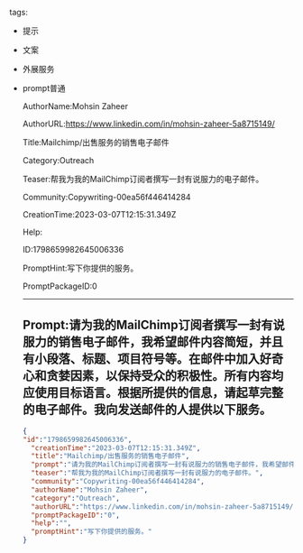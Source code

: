   tags: 
- 提示
- 文案
- 外展服务
- prompt普通

  AuthorName:Mohsin Zaheer

  AuthorURL:https://www.linkedin.com/in/mohsin-zaheer-5a8715149/

  Title:Mailchimp/出售服务的销售电子邮件

  Category:Outreach

  Teaser:帮我为我的MailChimp订阅者撰写一封有说服力的电子邮件。

  Community:Copywriting-00ea56f446414284

  CreationTime:2023-03-07T12:15:31.349Z

  Help:

  ID:1798659982645006336

  PromptHint:写下你提供的服务。

  PromptPackageID:0

  ---

  ## Prompt:请为我的MailChimp订阅者撰写一封有说服力的销售电子邮件，我希望邮件内容简短，并且有小段落、标题、项目符号等。在邮件中加入好奇心和贪婪因素，以保持受众的积极性。所有内容均应使用目标语言。根据所提供的信息，请起草完整的电子邮件。我向发送邮件的人提供以下服务。

  ```json
  {
  "id":"1798659982645006336",
    "creationTime":"2023-03-07T12:15:31.349Z",
    "title":"Mailchimp/出售服务的销售电子邮件",
    "prompt":"请为我的MailChimp订阅者撰写一封有说服力的销售电子邮件，我希望邮件内容简短，并且有小段落、标题、项目符号等。在邮件中加入好奇心和贪婪因素，以保持受众的积极性。所有内容均应使用目标语言。根据所提供的信息，请起草完整的电子邮件。我向发送邮件的人提供以下服务。",
    "teaser":"帮我为我的MailChimp订阅者撰写一封有说服力的电子邮件。",
    "community":"Copywriting-00ea56f446414284",
    "authorName":"Mohsin Zaheer",
    "category":"Outreach",
    "authorURL":"https://www.linkedin.com/in/mohsin-zaheer-5a8715149/",
    "promptPackageID":"0",
    "help":"",
    "promptHint":"写下你提供的服务。"
  }
  ```
